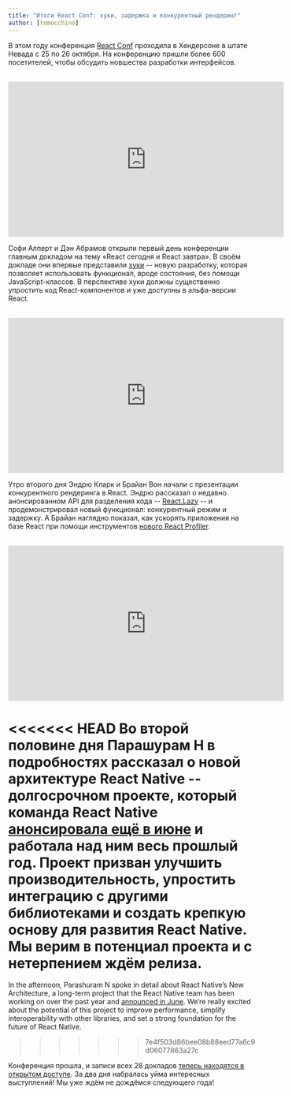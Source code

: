 ```yaml
---
title: "Итоги React Conf: хуки, задержка и конкурентный рендеринг"
author: [tomocchino]
---
```


В этом году конференция [React Conf](https://conf.reactjs.org/) проходила в Хендерсоне в штате Невада с 25 по 26 октября. На конференцию пришли более 600 посетителей, чтобы обсудить новшества разработки интерфейсов.

<br>

<iframe width="560" height="315" src="https://www.youtube.com/embed/V-QO-KO90iQ" frameborder="0" allow="accelerometer; autoplay; encrypted-media; gyroscope; picture-in-picture" allowfullscreen></iframe>

Софи Алперт и Дэн Абрамов открыли первый день конференции главным докладом на тему «React сегодня и React завтра». В своём докладе они впервые представили [хуки](/docs/hooks-intro.html) -- новую разработку, которая позволяет использовать функционал, вроде состояния, без помощи JavaScript-классов. В перспективе хуки должны существенно упростить код React-компонентов и уже доступны в альфа-версии React.

<br>

<iframe width="560" height="315" src="https://www.youtube.com/embed/ByBPyMBTzM0" frameborder="0" allow="accelerometer; autoplay; encrypted-media; gyroscope; picture-in-picture" allowfullscreen></iframe>

Утро второго дня Эндрю Кларк и Брайан Вон начали с презентации конкурентного рендеринга в React. Эндрю рассказал о недавно анонсированном API для разделения кода -- [React.Lazy](/blog/2018/10/23/react-v-16-6.html) -- и продемонстрировал новый функционал: конкурентный режим и задержку. А Брайан наглядно показал, как ускорять приложения на базе React при помощи инструментов [нового React Profiler](/blog/2018/09/10/introducing-the-react-profiler.html).

<br>

<iframe width="560" height="315" src="https://www.youtube.com/embed/UcqRXTriUVI" frameborder="0" allow="accelerometer; autoplay; encrypted-media; gyroscope; picture-in-picture" allowfullscreen></iframe>

<<<<<<< HEAD
Во второй половине дня Парашурам Н в подробностях рассказал о новой архитектуре React Native -- долгосрочном проекте, который команда React Native [анонсировала ещё в июне](https://facebook.github.io/react-native/blog/2018/06/14/state-of-react-native-2018) и работала над ним весь прошлый год. Проект призван улучшить производительность, упростить интеграцию с другими библиотеками и создать крепкую основу для развития React Native. Мы верим в потенциал проекта и с нетерпением ждём релиза.
=======
In the afternoon, Parashuram N spoke in detail about React Native’s New Architecture, a long-term project that the React Native team has been working on over the past year and [announced in June](https://reactnative.dev/blog/2018/06/14/state-of-react-native-2018). We’re really excited about the potential of this project to improve performance, simplify interoperability with other libraries, and set a strong foundation for the future of React Native.
>>>>>>> 7e4f503d86bee08b88eed77a6c9d06077863a27c

Конференция прошла, и записи всех 28 докладов [теперь находятся в открытом доступе](https://www.youtube.com/playlist?list=PLPxbbTqCLbGE5AihOSExAa4wUM-P42EIJ). За два дня набралась уйма интересных выступлений! Мы уже ждём не дождёмся следующего года!
